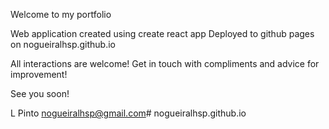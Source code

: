 Welcome to my portfolio
 
Web application created using create react app
Deployed to github pages on nogueiralhsp.github.io
 	
All interactions are welcome! Get in touch with compliments and advice for improvement!
 
See you soon!
 
L Pinto 
nogueiralhsp@gmail.com# nogueiralhsp.github.io
